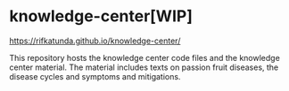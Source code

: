 # knowledge-center[WIP]

https://rifkatunda.github.io/knowledge-center/

This repository hosts the knowledge center code files and the knowledge center material. The material includes texts on passion fruit diseases, the disease cycles and symptoms and mitigations. 
